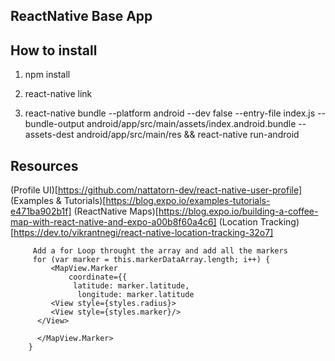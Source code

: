 

ReactNative Base App
-----------------------

## How to install


1. npm install

2. react-native link

3. react-native bundle --platform android --dev false --entry-file index.js --bundle-output android/app/src/main/assets/index.android.bundle --assets-dest android/app/src/main/res && react-native run-android

## Resources

(Profile UI)[https://github.com/nattatorn-dev/react-native-user-profile]
(Examples & Tutorials)[https://blog.expo.io/examples-tutorials-e471ba902b1f]
(ReactNative Maps)[https://blog.expo.io/building-a-coffee-map-with-react-native-and-expo-a00b8f60a4c6]
(Location Tracking)[https://dev.to/vikrantnegi/react-native-location-tracking-32o7]


         Add a for Loop throught the array and add all the markers 
         for (var marker = this.markerDataArray.length; i++) {
             <MapView.Marker
                 coordinate={{
                  latitude: marker.latitude, 
                   longitude: marker.latitude
             <View style={styles.radius}>
             <View style={styles.marker}/>    
          </View>
         
          </MapView.Marker>
        }